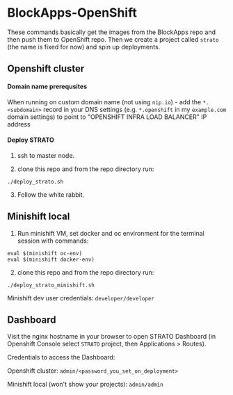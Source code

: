 # BlockApps-OpenShift

These commands basically get the images from the BlockApps repo and then push them to OpenShift repo. Then we create a project called `strato` (the name is fixed for now) and spin up deployments.

## Openshift cluster

#### Domain name prerequsites
When running on custom domain name (not using `nip.io`) - add the `*.<subdomain>` record in your DNS settings (e.g. `*.openshift` in my `example.com` domain settings) to point to "OPENSHIFT INFRA LOAD BALANCER" IP address

#### Deploy STRATO 

1. ssh to master node.

2. clone this repo and from the repo directory run:
 ```
 ./deploy_strato.sh
 ```

3. Follow the white rabbit.

## Minishift local

1. Run minishift VM, set docker and oc environment for the terminal session with commands:
 ```
 eval $(minishift oc-env)
 eval $(minishift docker-env)
 ```

2. clone this repo and from the repo directory run:
 ```
 ./deploy_strato_minishift.sh
 ```
 
Minishift dev user credentials: `developer/developer`

## Dashboard
Visit the nginx hostname in your browser to open STRATO Dashboard (in Openshift Console select `STRATO` project, then Applications > Routes).

Credentials to access the Dashboard:

Openshift cluster: `admin/<password_you_set_on_deployment>`

Minishift local (won't show your projects): `admin/admin` 
